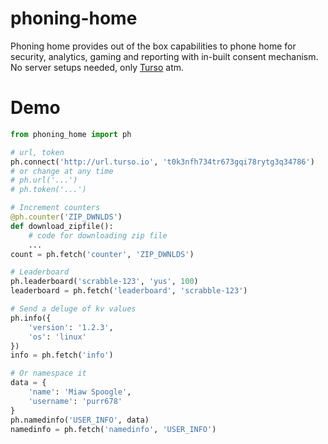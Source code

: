 # phoning-home

Phoning home provides out of the box capabilities
to phone home for security, analytics, gaming and reporting
with in-built consent mechanism. 
No server setups needed, only [Turso](https://turso.tech/) atm.


# Demo

```py
from phoning_home import ph

# url, token
ph.connect('http://url.turso.io', 't0k3nfh734tr673gqi78rytg3q34786')
# or change at any time
# ph.url('...')
# ph.token('...')

# Increment counters
@ph.counter('ZIP_DWNLDS')
def download_zipfile():
    # code for downloading zip file
    ...
count = ph.fetch('counter', 'ZIP_DWNLDS') 

# Leaderboard
ph.leaderboard('scrabble-123', 'yus', 100)
leaderboard = ph.fetch('leaderboard', 'scrabble-123')

# Send a deluge of kv values 
ph.info({
    'version': '1.2.3',
    'os': 'linux'
})
info = ph.fetch('info')

# Or namespace it
data = {
    'name': 'Miaw Spoogle',
    'username': 'purr678'
}
ph.namedinfo('USER_INFO', data)
namedinfo = ph.fetch('namedinfo', 'USER_INFO')
```